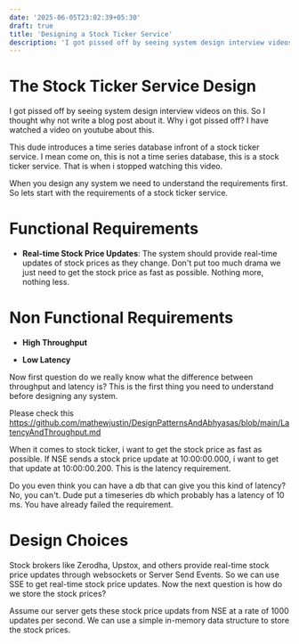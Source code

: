 ```yaml
---
date: '2025-06-05T23:02:39+05:30'
draft: true
title: 'Designing a Stock Ticker Service'
description: 'I got pissed off by seeing system design interview videos on this'
---
```


# The Stock Ticker Service Design

I got pissed off by seeing system design interview videos on this. So I thought why not write a blog post about it. Why i got pissed off? I have watched a video on youtube about this. 

This dude introduces a time series database infront of a stock ticker service. I mean come on, this is not a time series database, this is a stock ticker service.
That is when i stopped watching this video. 

When you design any system we need to understand the requirements first. So lets start with the requirements of a stock ticker service.

# Functional Requirements
- **Real-time Stock Price Updates**: The system should provide real-time updates of stock prices as they change. Don't put too much drama we just need to get the stock price as fast as possible. Nothing more, nothing less.

# Non Functional Requirements

- **High Throughput**

- **Low Latency**

Now first question do we really know what the difference between throughput and latency is? This is the first thing you need to understand before designing any system.

Please check this https://github.com/mathewjustin/DesignPatternsAndAbhyasas/blob/main/LatencyAndThroughput.md

When it comes to stock ticker, i want to get the stock price as fast as possible. If NSE sends a stock price update at 10:00:00.000, i want to get that update at 10:00:00.200. This is the latency requirement. 

Do you even think you can have a db that can give you this kind of latency? No, you can't. Dude put a timeseries db which probably has a latency of 10 ms. You have already failed the requirement.


# Design Choices

Stock brokers like Zerodha, Upstox, and others provide real-time stock price updates through websockets or Server Send Events. So we can use SSE to get real-time stock price updates. Now the next question is how do we store the stock prices?

Assume our server gets these stock price updats from NSE at a rate of 1000 updates per second. We can use a simple in-memory data structure to store the stock prices.



 
